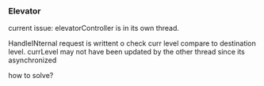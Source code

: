 ### Elevator

current issue:
elevatorController is in its own thread.

HandleINternal request is writtent o check curr level compare to destination
level. currLevel may not have been updated by the other thread since its asynchronized


how to solve?
